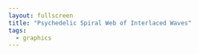 ```yaml
---
layout: fullscreen
title: "Psychedelic Spiral Web of Interlaced Waves"
tags:
  - graphics
---
```


<canvas id="spiralWebCanvas" width="800" height="800"></canvas>
<script>
const canvas = document.getElementById('spiralWebCanvas');
const ctx = canvas.getContext('2d');
const W = canvas.width;
const H = canvas.height;
const cx = W/2, cy = H/2;

let t = 0;

// Utility: HSL rainbow for a smooth psychedelic palette
function rainbowColor(a, offset=0, sat=80, lum=60) {
    return `hsl(${((a * 360 + offset)%360)|0},${sat}%,${lum}%)`;
}

// Core logic: Generates a multi-armed spiral with interlaced wavy threads
function drawSpiralWeb(time) {
    ctx.clearRect(0, 0, W, H);

    const numArms = 9;
    const numRings = 22;
    const armWaveMagnitude = Math.sin(time*0.07) * 20 + 40;
    const ringWaveMag = Math.cos(time*0.123) * 6 + 16;
    const baseR = 110;
    const overallTwist = Math.sin(time*0.05) * Math.PI/8;

    // Draw wavy spiral arms
    for(let a=0; a<numArms; a++) {
        ctx.save();
        ctx.translate(cx, cy);
        const base_theta = (a * 2*Math.PI/numArms) + overallTwist;

        ctx.beginPath();
        for(let rStep=0; rStep<=numRings+3; rStep+=0.11) {
            // Spiral out:
            const r = baseR + rStep * 18 +
                Math.sin(time*0.16 + rStep*0.84 + a)*armWaveMagnitude +
                Math.cos(a*2.3+time*0.23+rStep*1.32)*ringWaveMag;

            // Local undulations for trippy effect
            const angle = base_theta +
                  rStep * 0.41
                + Math.sin(time*0.19 + rStep*1.33 + a*0.9)*0.14
                + Math.cos(time*0.057 + a*0.82 + rStep*0.42)*0.07;

            const X = Math.cos(angle)*r;
            const Y = Math.sin(angle)*r;

            if(rStep === 0) ctx.moveTo(X, Y);
            else ctx.lineTo(X, Y);
        }
        ctx.shadowColor = rainbowColor(a/numArms + time*0.015, 30,90,65);
        ctx.shadowBlur = 28;
        ctx.strokeStyle = rainbowColor(a/numArms + time*0.07, 0, 77, 52);
        ctx.lineWidth = 2.6 + 2.2*Math.sin(time*0.2+a*0.4);
        ctx.stroke();
        ctx.restore();
    }

    // Draw radial oscillating "web" threads, interlacing between arms
    for(let ring=1; ring<numRings+3; ring++) {
        ctx.save();
        ctx.translate(cx, cy);
        ctx.beginPath();

        let points = [];
        let npts = numArms*2;
        for(let i=0; i<npts+1; i++) {
            const tt = i/npts;
            const twirlFact = Math.sin(time*0.13 + ring*0.3) * 0.18 + 0.22;
            const ang = tt*2*Math.PI +
                Math.sin(ring*0.6 + time*0.069)*twirlFact +
                Math.sin(time*0.18+tt*23+ring)*0.015;

            // Wavy radius modulations for trippy effect
            const r = baseR + ring*18
                + Math.sin(ang*2 + time*0.22 + ring*0.7)*12 * Math.sin(time*0.12)
                + Math.cos(tt*4.6 + time*0.11 + ring)*8;

            const X = Math.cos(ang)*r;
            const Y = Math.sin(ang)*r;
            if(i===0) ctx.moveTo(X, Y);
            else ctx.lineTo(X, Y);
        }
        // Style alternates for the web:
        ctx.strokeStyle = rainbowColor((ring*3.1 + time*12), 30+ring*4, 95-5*(ring%2), 54-1.2*ring)+(ring%2===0? "":"");
        ctx.lineWidth = 0.7 + 0.6*Math.cos(time*0.19 + ring);
        ctx.shadowColor = rainbowColor((ring*2.1 + time*26)%360, 60, 90, 67);
        ctx.shadowBlur = 17;
        ctx.globalAlpha = 0.73;
        ctx.stroke();
        ctx.restore();
    }

    // Center oscillating void/hole
    ctx.save();
    ctx.beginPath();
    const innerR = baseR + Math.sin(time*0.08)*28;
    ctx.arc(cx, cy, Math.abs(innerR*0.64), 0, 2*Math.PI);
    ctx.globalAlpha = 0.25+0.18*Math.sin(time*0.6)+0.07*Math.cos(time);
    ctx.fillStyle = '#111014';
    ctx.shadowColor = "#fff0";
    ctx.shadowBlur = 0;
    ctx.fill();
    ctx.restore();
}

function animate() {
    t += 0.022;
    drawSpiralWeb(t);
    requestAnimationFrame(animate);
}
animate();

</script>
